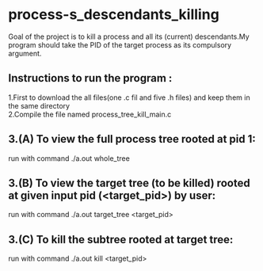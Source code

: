 # process-s_descendants_killing
Goal of the project is to kill a process and all its (current) descendants.My program should take the PID of the target process as its compulsory argument.
## Instructions to run the program :
   1.First to download the all files(one .c fil and five .h files) and keep them in the same directory\
   2.Compile the file named process_tree_kill_main.c
## 3.(A) To view the full process tree rooted at pid 1:
  run with command ./a.out   whole_tree
## 3.(B) To view the target tree (to be killed) rooted at given input pid (<target_pid>) by user:
  run with command ./a.out   target_tree   <target_pid>
## 3.(C) To kill the subtree rooted at target tree:
  run with command ./a.out   kill   <target_pid>
